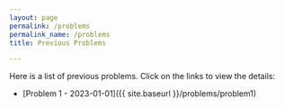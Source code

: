 ```yaml
---
layout: page
permalink: /problems
permalink_name: /problems
title: Previous Problems

---
```



Here is a list of previous problems. Click on the links to view the details:

- [Problem 1 - 2023-01-01]({{ site.baseurl }}/problems/problem1)